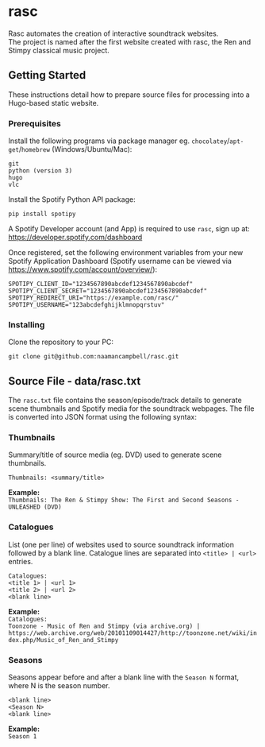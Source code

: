 # rasc
Rasc automates the creation of interactive soundtrack websites.<br>
The project is named after the first website created with rasc, the Ren and Stimpy classical music project.

## Getting Started
These instructions detail how to prepare source files for processing into a Hugo-based static website.

### Prerequisites
Install the following programs via package manager eg. `chocolatey`/`apt-get`/`homebrew` (Windows/Ubuntu/Mac):
```
git
python (version 3)
hugo
vlc
```

Install the Spotify Python API package: 
```
pip install spotipy
```
A Spotify Developer account (and App) is required to use `rasc`, sign up at:
https://developer.spotify.com/dashboard

Once registered, set the following environment variables from your new Spotify Application Dashboard (Spotify username can be viewed via  https://www.spotify.com/account/overview/):
```
SPOTIPY_CLIENT_ID="1234567890abcdef1234567890abcdef"
SPOTIPY_CLIENT_SECRET="1234567890abcdef1234567890abcdef"
SPOTIPY_REDIRECT_URI="https://example.com/rasc/"
SPOTIPY_USERNAME="123abcdefghijklmnopqrstuv"
```

### Installing
Clone the repository to your PC: 
```
git clone git@github.com:naamancampbell/rasc.git
```

## Source File - data/rasc.txt
The `rasc.txt` file contains the season/episode/track details to generate scene thumbnails and Spotify media for the soundtrack webpages.  The file is converted into JSON format using the following syntax:

### Thumbnails
Summary/title of source media (eg. DVD) used to generate scene thumbnails.
```
Thumbnails: <summary/title>
```
**Example:**<br>
`Thumbnails: The Ren & Stimpy Show: The First and Second Seasons - UNLEASHED (DVD)`

### Catalogues
List (one per line) of websites used to source soundtrack information followed by a blank line.  Catalogue lines are separated into `<title> | <url>` entries.
```
Catalogues:
<title 1> | <url 1>
<title 2> | <url 2>
<blank line>
```
**Example:**<br>
`Catalogues:`<br>
`Toonzone - Music of Ren and Stimpy (via archive.org) | https://web.archive.org/web/20101109014427/http://toonzone.net/wiki/index.php/Music_of_Ren_and_Stimpy
`

### Seasons
Seasons appear before and after a blank line with the `Season N` format, where N is the season number.
```
<blank line>
<Season N>
<blank line>
```
**Example:**<br>
`Season 1`

